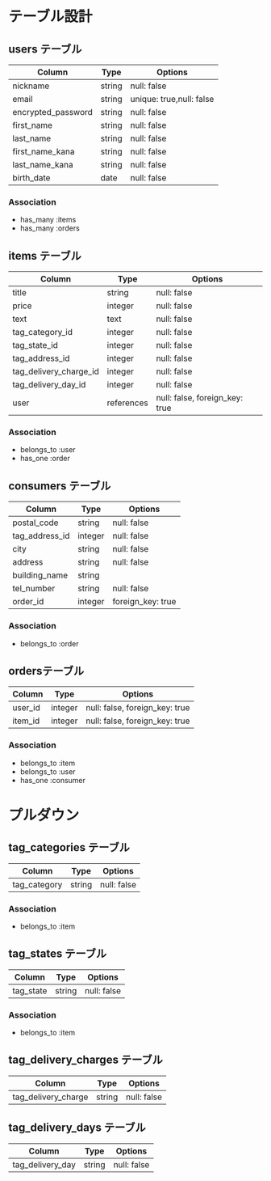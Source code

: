 # テーブル設計


## users テーブル

| Column             | Type       | Options                        |
| ------------------ | ---------- | ------------------------------ |
| nickname           | string     | null: false                    |
| email              | string     | unique: true,null: false       |
| encrypted_password | string     | null: false                    |
| first_name         | string     | null: false                    |
| last_name          | string     | null: false                    |
| first_name_kana    | string     | null: false                    |
| last_name_kana     | string     | null: false                    |
| birth_date         | date       | null: false                    |

### Association
- has_many :items
- has_many :orders


## items テーブル

| Column                 | Type       | Options                        |
| ---------------------- | ---------- | ------------------------------ |
| title                  | string     | null: false                    |
| price                  | integer    | null: false                    |
| text                   | text       | null: false                    |
| tag_category_id        | integer    | null: false                    |
| tag_state_id           | integer    | null: false                    |
| tag_address_id         | integer    | null: false                    |
| tag_delivery_charge_id | integer    | null: false                    |
| tag_delivery_day_id    | integer    | null: false                    |
| user                   | references | null: false, foreign_key: true |

### Association

- belongs_to :user
- has_one :order


## consumers テーブル

| Column         | Type       | Options                        |
| -------------- | ---------- | ------------------------------ |
| postal_code    | string     | null: false                    |
| tag_address_id | integer    | null: false                    |
| city           | string     | null: false                    |
| address        | string     | null: false                    |
| building_name  | string     |                                |
| tel_number     | string     | null: false                    |
| order_id       | integer    | foreign_key: true              |

### Association

- belongs_to :order




## ordersテーブル
| Column        | Type       | Options                        |
| ------------- | ---------- | ------------------------------ |
| user_id       | integer    | null: false, foreign_key: true |
| item_id       | integer    | null: false, foreign_key: true |

### Association

- belongs_to :item
- belongs_to :user
- has_one :consumer



# プルダウン




## tag_categories テーブル

| Column       | Type       | Options                        |
| ------------ | ---------- | ------------------------------ |
| tag_category | string     | null: false                    |

### Association

- belongs_to :item


## tag_states テーブル

| Column       | Type       | Options                        |
| ------------ | ---------- | ------------------------------ |
| tag_state    | string     | null: false                    |

### Association

- belongs_to :item


## tag_delivery_charges テーブル

| Column                | Type       | Options                        |
| --------------------- | ---------- | ------------------------------ |
| tag_delivery_charge   | string     | null: false                    |




## tag_delivery_days テーブル

| Column                | Type       | Options                        |
| --------------------- | ---------- | ------------------------------ |
| tag_delivery_day      | string     | null: false                    |







